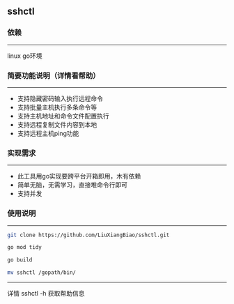 ## sshctl

### 依赖

---
linux  go环境

### 简要功能说明（详情看帮助）

---
- 支持隐藏密码输入执行远程命令
- 支持批量主机执行多条命令等
- 支持主机地址和命令文件配置执行
- 支持远程复制文件内容到本地
- 支持远程主机ping功能


### 实现需求

---
- 此工具用go实现要跨平台开箱即用，木有依赖
- 简单无脑，无需学习，直接堆命令行即可
- 支持并发

### 使用说明

---

```bash
git clone https://github.com/LiuXiangBiao/sshctl.git
```
```bash
go mod tidy
```
```bash
go build
```
```bash
mv sshctl /gopath/bin/
```

---
详情 sshctl -h 获取帮助信息
